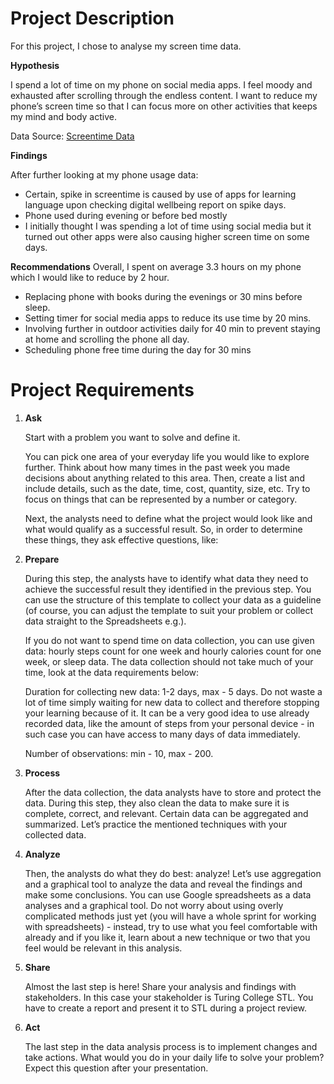 # Project Description

For this project, I chose to analyse my screen time data.

**Hypothesis**

I spend a lot of time on my phone on social media apps. I feel moody and exhausted after scrolling through the endless content. I want to reduce my phone’s screen time so that I can focus more on other activities that keeps my mind and body active.

Data Source: [Screentime Data](https://github.com/m-suja/Turing-Repository/blob/main/01%20Structured%20Approach%20to%20DA/Screen%20Time%20Data-May.xlsx)

**Findings**

After further looking at my phone usage data:
- Certain, spike in screentime is caused by use of apps for learning language upon checking digital wellbeing report on spike days.
- Phone used during evening or before bed mostly 
- I initially thought I was spending a lot of time using social media but it turned out other apps were also causing higher screen time on some days.

**Recommendations**
Overall, I spent on average 3.3 hours on my phone which I would like to reduce by 2 hour.

- Replacing phone with books during the evenings or 30 mins before sleep.
- Setting timer for social media apps to reduce its use time by 20 mins.
- Involving further in outdoor activities daily for 40 min to prevent staying at home and scrolling the phone all day.
- Scheduling phone free time during the day for 30 mins


# Project Requirements
1. **Ask**
   
   Start with a problem you want to solve and define it.
   
   You can pick one area of your everyday life you would like to explore further. Think about how many times in the past week you made decisions about anything related to this area. Then, create a list and     include details, such as the date, time, cost, quantity, size, etc. Try to focus on things that can be represented by a number or category.
   
   Next, the analysts need to define what the project would look like and what would qualify as a successful result. So, in order to determine these things, they ask effective questions, like:

2. **Prepare**
   
   During this step, the analysts have to identify what data they need to achieve the successful result they identified in the previous step. You can use the structure of this template to collect your data as a guideline (of course, you can adjust the template to suit your problem or collect data straight to the Spreadsheets e.g.).
   
   If you do not want to spend time on data collection, you can use given data: hourly steps count for one week and hourly calories count for one week, or sleep data.
   The data collection should not take much of your time, look at the data requirements below:
   
   Duration for collecting new data: 1-2 days, max - 5 days. Do not waste a lot of time simply waiting for new data to collect and therefore stopping your learning because of it. It can be a very good idea to use already recorded data, like the amount of steps from your personal device - in such case you can have access to many days of data immediately.
   
   Number of observations: min - 10, max - 200.

4. **Process**
   
   After the data collection, the data analysts have to store and protect the data. During this step, they also clean the data to make sure it is complete, correct, and relevant. Certain data can be aggregated and summarized. Let’s practice the mentioned techniques with your collected data.


5. **Analyze**
   
   Then, the analysts do what they do best: analyze! Let’s use aggregation and a graphical tool to analyze the data and reveal the findings and make some conclusions. You can use Google spreadsheets as a data analyses and a graphical tool. Do not worry about using overly complicated methods just yet (you will have a whole sprint for working with spreadsheets) - instead, try to use what you feel comfortable with already and if you like it, learn about a new technique or two that you feel would be relevant in this analysis.


6. **Share**
   
   Almost the last step is here! Share your analysis and findings with stakeholders. In this case your stakeholder is Turing College STL. You have to create a report and present it to STL during a project review.

7. **Act**
   
   The last step in the data analysis process is to implement changes and take actions. What would you do in your daily life to solve your problem? Expect this question after your presentation.

